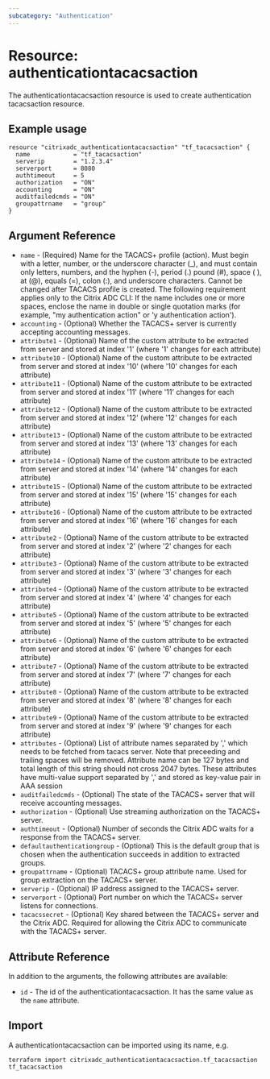 ```yaml
---
subcategory: "Authentication"
---
```


# Resource: authenticationtacacsaction

The authenticationtacacsaction resource is used to create authentication tacacsaction resource.


## Example usage

```hcl
resource "citrixadc_authenticationtacacsaction" "tf_tacacsaction" {
  name            = "tf_tacacsaction"
  serverip        = "1.2.3.4"
  serverport      = 8080
  authtimeout     = 5
  authorization   = "ON"
  accounting      = "ON"
  auditfailedcmds = "ON"
  groupattrname   = "group"
}
```


## Argument Reference

* `name` - (Required) Name for the TACACS+ profile (action).  Must begin with a letter, number, or the underscore character (_), and must contain only letters, numbers, and the hyphen (-), period (.) pound (#), space ( ), at (@), equals (=), colon (:), and underscore characters. Cannot be changed after TACACS profile is created.  The following requirement applies only to the Citrix ADC CLI: If the name includes one or more spaces, enclose the name in double or single quotation marks (for example, "my authentication action" or 'y authentication action').
* `accounting` - (Optional) Whether the TACACS+ server is currently accepting accounting messages.
* `attribute1` - (Optional) Name of the custom attribute to be extracted from server and stored at index '1' (where '1' changes for each attribute)
* `attribute10` - (Optional) Name of the custom attribute to be extracted from server and stored at index '10' (where '10' changes for each attribute)
* `attribute11` - (Optional) Name of the custom attribute to be extracted from server and stored at index '11' (where '11' changes for each attribute)
* `attribute12` - (Optional) Name of the custom attribute to be extracted from server and stored at index '12' (where '12' changes for each attribute)
* `attribute13` - (Optional) Name of the custom attribute to be extracted from server and stored at index '13' (where '13' changes for each attribute)
* `attribute14` - (Optional) Name of the custom attribute to be extracted from server and stored at index '14' (where '14' changes for each attribute)
* `attribute15` - (Optional) Name of the custom attribute to be extracted from server and stored at index '15' (where '15' changes for each attribute)
* `attribute16` - (Optional) Name of the custom attribute to be extracted from server and stored at index '16' (where '16' changes for each attribute)
* `attribute2` - (Optional) Name of the custom attribute to be extracted from server and stored at index '2' (where '2' changes for each attribute)
* `attribute3` - (Optional) Name of the custom attribute to be extracted from server and stored at index '3' (where '3' changes for each attribute)
* `attribute4` - (Optional) Name of the custom attribute to be extracted from server and stored at index '4' (where '4' changes for each attribute)
* `attribute5` - (Optional) Name of the custom attribute to be extracted from server and stored at index '5' (where '5' changes for each attribute)
* `attribute6` - (Optional) Name of the custom attribute to be extracted from server and stored at index '6' (where '6' changes for each attribute)
* `attribute7` - (Optional) Name of the custom attribute to be extracted from server and stored at index '7' (where '7' changes for each attribute)
* `attribute8` - (Optional) Name of the custom attribute to be extracted from server and stored at index '8' (where '8' changes for each attribute)
* `attribute9` - (Optional) Name of the custom attribute to be extracted from server and stored at index '9' (where '9' changes for each attribute)
* `attributes` - (Optional) List of attribute names separated by ',' which needs to be fetched from tacacs server.  Note that preceeding and trailing spaces will be removed.  Attribute name can be 127 bytes and total length of this string should not cross 2047 bytes. These attributes have multi-value support separated by ',' and stored as key-value pair in AAA session
* `auditfailedcmds` - (Optional) The state of the TACACS+ server that will receive accounting messages.
* `authorization` - (Optional) Use streaming authorization on the TACACS+ server.
* `authtimeout` - (Optional) Number of seconds the Citrix ADC waits for a response from the TACACS+ server.
* `defaultauthenticationgroup` - (Optional) This is the default group that is chosen when the authentication succeeds in addition to extracted groups.
* `groupattrname` - (Optional) TACACS+ group attribute name. Used for group extraction on the TACACS+ server.
* `serverip` - (Optional) IP address assigned to the TACACS+ server.
* `serverport` - (Optional) Port number on which the TACACS+ server listens for connections.
* `tacacssecret` - (Optional) Key shared between the TACACS+ server and the Citrix ADC.  Required for allowing the Citrix ADC to communicate with the TACACS+ server.


## Attribute Reference

In addition to the arguments, the following attributes are available:

* `id` - The id of the authenticationtacacsaction. It has the same value as the `name` attribute.


## Import

A authenticationtacacsaction can be imported using its name, e.g.

```shell
terraform import citrixadc_authenticationtacacsaction.tf_tacacsaction tf_tacacsaction
```
